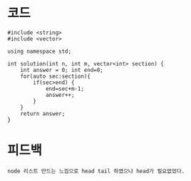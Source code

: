 # 코드

    #include <string>
    #include <vector>

    using namespace std;

    int solution(int n, int m, vector<int> section) {
        int answer = 0; int end=0;
        for(auto sec:section){
            if(sec>end) {            
                end=sec+m-1;
                answer++;
            }
        }
        return answer;
    }

# 피드백

    node 리스트 만드는 느낌으로 head tail 하였으나 head가 필요없었다.